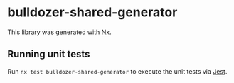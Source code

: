 # bulldozer-shared-generator

This library was generated with [Nx](https://nx.dev).

## Running unit tests

Run `nx test bulldozer-shared-generator` to execute the unit tests via [Jest](https://jestjs.io).
